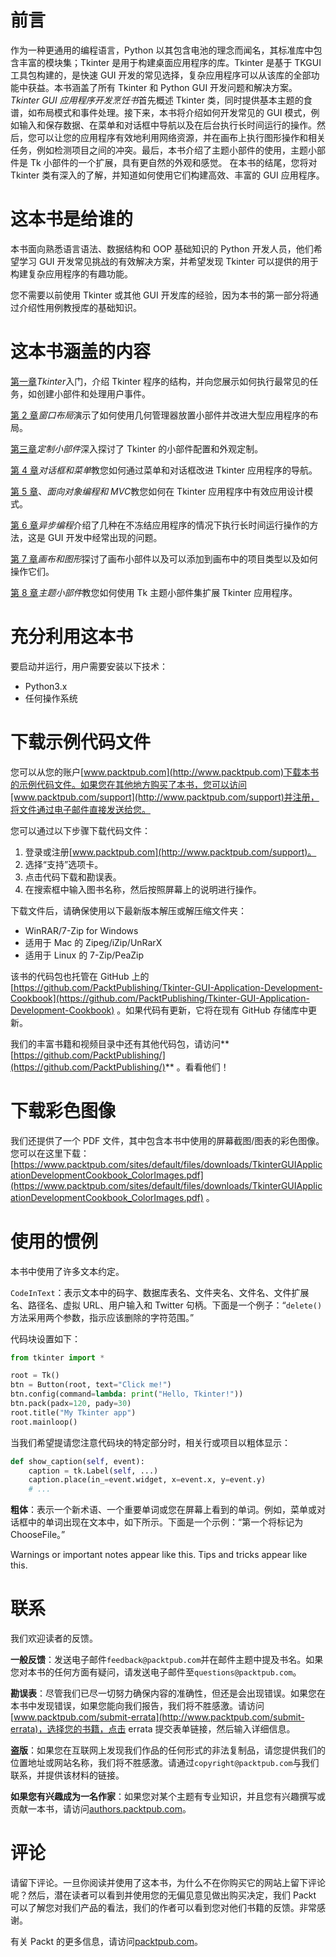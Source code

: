 # 前言

作为一种更通用的编程语言，Python 以其包含电池的理念而闻名，其标准库中包含丰富的模块集；Tkinter 是用于构建桌面应用程序的库。Tkinter 是基于 TKGUI 工具包构建的，是快速 GUI 开发的常见选择，复杂应用程序可以从该库的全部功能中获益。本书涵盖了所有 Tkinter 和 Python GUI 开发问题和解决方案。
*Tkinter GUI 应用程序开发烹饪书*首先概述 Tkinter 类，同时提供基本主题的食谱，如布局模式和事件处理。接下来，本书将介绍如何开发常见的 GUI 模式，例如输入和保存数据、在菜单和对话框中导航以及在后台执行长时间运行的操作。然后，您可以让您的应用程序有效地利用网络资源，并在画布上执行图形操作和相关任务，例如检测项目之间的冲突。最后，本书介绍了主题小部件的使用，主题小部件是 Tk 小部件的一个扩展，具有更自然的外观和感觉。
在本书的结尾，您将对 Tkinter 类有深入的了解，并知道如何使用它们构建高效、丰富的 GUI 应用程序。

# 这本书是给谁的

本书面向熟悉语言语法、数据结构和 OOP 基础知识的 Python 开发人员，他们希望学习 GUI 开发常见挑战的有效解决方案，并希望发现 Tkinter 可以提供的用于构建复杂应用程序的有趣功能。

您不需要以前使用 Tkinter 或其他 GUI 开发库的经验，因为本书的第一部分将通过介绍性用例教授库的基础知识。

# 这本书涵盖的内容

[第一章](1.html)*Tkinter*入门，介绍 Tkinter 程序的结构，并向您展示如何执行最常见的任务，如创建小部件和处理用户事件。

[第 2 章](2.html)*窗口布局*演示了如何使用几何管理器放置小部件并改进大型应用程序的布局。

[第三章](3.html)*定制小部件*深入探讨了 Tkinter 的小部件配置和外观定制。

[第 4 章](4.html)*对话框和菜单*教您如何通过菜单和对话框改进 Tkinter 应用程序的导航。

[第 5 章](5.html)、*面向对象编程和 MVC*教您如何在 Tkinter 应用程序中有效应用设计模式。

[第 6 章](6.html)*异步编程*介绍了几种在不冻结应用程序的情况下执行长时间运行操作的方法，这是 GUI 开发中经常出现的问题。

[第 7 章](7.html)*画布和图形*探讨了画布小部件以及可以添加到画布中的项目类型以及如何操作它们。

[第 8 章](8.html)*主题小部件*教您如何使用 Tk 主题小部件集扩展 Tkinter 应用程序。

# 充分利用这本书

要启动并运行，用户需要安装以下技术：

*   Python3.x
*   任何操作系统

# 下载示例代码文件

您可以从您的账户[www.packtpub.com](http://www.packtpub.com)下载本书的示例代码文件。如果您在其他地方购买了本书，您可以访问[www.packtpub.com/support](http://www.packtpub.com/support)并注册，将文件通过电子邮件直接发送给您。

您可以通过以下步骤下载代码文件：

1.  登录或注册[www.packtpub.com](http://www.packtpub.com/support)。
2.  选择“支持”选项卡。
3.  点击代码下载和勘误表。
4.  在搜索框中输入图书名称，然后按照屏幕上的说明进行操作。

下载文件后，请确保使用以下最新版本解压或解压缩文件夹：

*   WinRAR/7-Zip for Windows
*   适用于 Mac 的 Zipeg/iZip/UnRarX
*   适用于 Linux 的 7-Zip/PeaZip

该书的代码包也托管在 GitHub 上的[https://github.com/PacktPublishing/Tkinter-GUI-Application-Development-Cookbook](https://github.com/PacktPublishing/Tkinter-GUI-Application-Development-Cookbook) 。如果代码有更新，它将在现有 GitHub 存储库中更新。

我们的丰富书籍和视频目录中还有其他代码包，请访问**[https://github.com/PacktPublishing/](https://github.com/PacktPublishing/)** 。看看他们！

# 下载彩色图像

我们还提供了一个 PDF 文件，其中包含本书中使用的屏幕截图/图表的彩色图像。您可以在这里下载：[https://www.packtpub.com/sites/default/files/downloads/TkinterGUIApplicationDevelopmentCookbook_ColorImages.pdf](https://www.packtpub.com/sites/default/files/downloads/TkinterGUIApplicationDevelopmentCookbook_ColorImages.pdf) 。

# 使用的惯例

本书中使用了许多文本约定。

`CodeInText`：表示文本中的码字、数据库表名、文件夹名、文件名、文件扩展名、路径名、虚拟 URL、用户输入和 Twitter 句柄。下面是一个例子：“`delete()`方法采用两个参数，指示应该删除的字符范围。”

代码块设置如下：

```py
from tkinter import * 

root = Tk() 
btn = Button(root, text="Click me!") 
btn.config(command=lambda: print("Hello, Tkinter!"))
btn.pack(padx=120, pady=30)
root.title("My Tkinter app")
root.mainloop()
```

当我们希望提请您注意代码块的特定部分时，相关行或项目以粗体显示：

```py
def show_caption(self, event):
    caption = tk.Label(self, ...)
    caption.place(in_=event.widget, x=event.x, y=event.y)
    # ...
```

**粗体**：表示一个新术语、一个重要单词或您在屏幕上看到的单词。例如，菜单或对话框中的单词出现在文本中，如下所示。下面是一个示例：“第一个将标记为 ChooseFile。”

Warnings or important notes appear like this. Tips and tricks appear like this.

# 联系

我们欢迎读者的反馈。

**一般反馈**：发送电子邮件`feedback@packtpub.com`并在邮件主题中提及书名。如果您对本书的任何方面有疑问，请发送电子邮件至`questions@packtpub.com`。

**勘误表**：尽管我们已尽一切努力确保内容的准确性，但还是会出现错误。如果您在本书中发现错误，如果您能向我们报告，我们将不胜感激。请访问[www.packtpub.com/submit-errata](http://www.packtpub.com/submit-errata)，选择您的书籍，点击 errata 提交表单链接，然后输入详细信息。

**盗版**：如果您在互联网上发现我们作品的任何形式的非法复制品，请您提供我们的位置地址或网站名称，我们将不胜感激。请通过`copyright@packtpub.com`与我们联系，并提供该材料的链接。

**如果您有兴趣成为一名作家**：如果您对某个主题有专业知识，并且您有兴趣撰写或贡献一本书，请访问[authors.packtpub.com](http://authors.packtpub.com/)。

# 评论

请留下评论。一旦你阅读并使用了这本书，为什么不在你购买它的网站上留下评论呢？然后，潜在读者可以看到并使用您的无偏见意见做出购买决定，我们 Packt 可以了解您对我们产品的看法，我们的作者可以看到您对他们书籍的反馈。非常感谢。

有关 Packt 的更多信息，请访问[packtpub.com](https://www.packtpub.com/)。